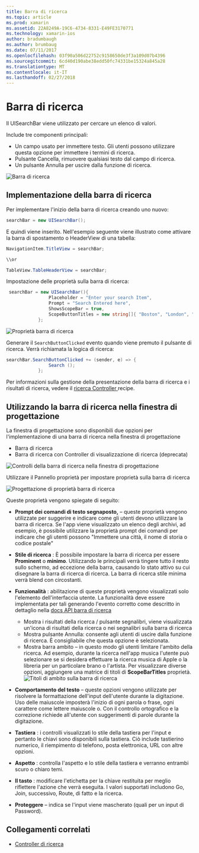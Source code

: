 ```yaml
---
title: Barra di ricerca
ms.topic: article
ms.prod: xamarin
ms.assetid: 22A8249A-19C6-4734-8331-E49FE3170771
ms.technology: xamarin-ios
author: bradumbaugh
ms.author: brumbaug
ms.date: 07/11/2017
ms.openlocfilehash: 03f90a506d22752c9158650de3f3a109d07b4396
ms.sourcegitcommit: 6cd40d190abe38edd50fc74331be15324a845a28
ms.translationtype: MT
ms.contentlocale: it-IT
ms.lasthandoff: 02/27/2018
---
```

# <a name="search-bar"></a>Barra di ricerca

Il UISearchBar viene utilizzato per cercare un elenco di valori. 

Include tre componenti principali: 

- Un campo usato per immettere testo. Gli utenti possono utilizzare questa opzione per immettere i termini di ricerca.
- Pulsante Cancella, rimuovere qualsiasi testo dal campo di ricerca.
- Un pulsante Annulla per uscire dalla funzione di ricerca.

![Barra di ricerca](searchbar-images/image1.png)

## <a name="implementing-the-search-bar"></a>Implementazione della barra di ricerca

Per implementare l'inizio della barra di ricerca creando uno nuovo:

```csharp
searchBar = new UISearchBar();
```

E quindi viene inserito. Nell'esempio seguente viene illustrato come attivare la barra di spostamento o HeaderView di una tabella:

```csharp
NavigationItem.TitleView = searchBar;

\\or

TableView.TableHeaderView = searchBar;
```

Impostazione delle proprietà sulla barra di ricerca:

```csharp
 searchBar = new UISearchBar(){
                Placeholder = "Enter your search Item",
                Prompt = "Search Entered here",
                ShowsScopeBar = true,
                ScopeButtonTitles = new string[]{ "Boston", "London", "SF" },
            };
```

![Proprietà barra di ricerca](searchbar-images/image6.png)

Generare il `SearchButtonClicked` evento quando viene premuto il pulsante di ricerca. Verrà richiamata la logica di ricerca:

```csharp
searchBar.SearchButtonClicked += (sender, e) => {
                Search ();
            };
```

Per informazioni sulla gestione della presentazione della barra di ricerca e i risultati di ricerca, vedere il [ricerca Controller ](https://developer.xamarin.com/recipes/ios/content_controls/search-controller/) recipe.

## <a name="using-the-search-bar-in-the-designer"></a>Utilizzando la barra di ricerca nella finestra di progettazione

La finestra di progettazione sono disponibili due opzioni per l'implementazione di una barra di ricerca nella finestra di progettazione

- Barra di ricerca
- Barra di ricerca con Controller di visualizzazione di ricerca (deprecata)

![Controlli della barra di ricerca nella finestra di progettazione](searchbar-images/image2.png)

Utilizzare il Pannello proprietà per impostare proprietà sulla barra di ricerca

![Progettazione di proprietà barra di ricerca](searchbar-images/image3.png)

Queste proprietà vengono spiegate di seguito:

- **Prompt dei comandi di testo segnaposto,** – queste proprietà vengono utilizzate per suggerire e indicare come gli utenti devono utilizzare la barra di ricerca. Se l'app viene visualizzato un elenco degli archivi, ad esempio, è possibile utilizzare la proprietà prompt dei comandi per indicare che gli utenti possono "Immettere una città, il nome di storia o codice postale"
- **Stile di ricerca** : È possibile impostare la barra di ricerca per essere **Prominent** o **minimo**. Utilizzando le principali verrà tingere tutto il resto sullo schermo, ad eccezione della barra, causando lo stato attivo su cui disegnare la barra di ricerca di ricerca. La barra di ricerca stile minima verrà blend con circostanti.
- **Funzionalità** : abilitazione di queste proprietà vengono visualizzati solo l'elemento dell'interfaccia utente. La funzionalità deve essere implementata per tali generando l'evento corretto come descritto in dettaglio nella [docs API barra di ricerca](https://developer.xamarin.com/api/type/UIKit.UISearchBar/)
    - Mostra i risultati della ricerca / pulsante segnalibri, viene visualizzata un'icona di risultati della ricerca o nei segnalibri sulla barra di ricerca
    - Mostra pulsante Annulla: consente agli utenti di uscire dalla funzione di ricerca. È consigliabile che questa opzione è selezionata.
    - Mostra barra ambito – in questo modo gli utenti limitare l'ambito della ricerca. Ad esempio, durante la ricerca nell'app musica l'utente può selezionare se si desidera effettuare la ricerca musica di Apple o la libreria per un particolare brano o l'artista. Per visualizzare diverse opzioni, aggiungere una matrice di titoli di **ScopeBarTitles** proprietà.
    ![Titoli di ambito sulla barra di ricerca](searchbar-images/image4.png)

- **Comportamento del testo** – queste opzioni vengono utilizzate per risolvere la formattazione dell'input dell'utente durante la digitazione. Uso delle maiuscole imposterà l'inizio di ogni parola o frase, ogni carattere come lettere maiuscole o. Con il controllo ortografico e la correzione richiede all'utente con suggerimenti di parole durante la digitazione.
- **Tastiera** : i controlli visualizzati lo stile della tastiera per l'input e pertanto le chiavi sono disponibili sulla tastiera. Ciò include tastierino numerico, il riempimento di telefono, posta elettronica, URL con altre opzioni.
- **Aspetto** : controlla l'aspetto e lo stile della tastiera e verranno entrambi scuro o chiaro temi.
- **Il tasto** : modificare l'etichetta per la chiave restituita per meglio riflettere l'azione che verrà eseguita. I valori supportati includono Go, Join, successivo, Route, di fatto e la ricerca.
- **Proteggere** – indica se l'input viene mascherato (quali per un input di Password).

## <a name="related-links"></a>Collegamenti correlati

- [Controller di ricerca](https://developer.xamarin.com/recipes/ios/content_controls/search-controller/)
